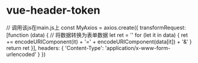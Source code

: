 # vue-header-token
// 调用该js在main.js上
const MyAxios = axios.create({
  transformRequest: [function (data) {
    // 将数据转换为表单数据
    let ret = ''
    for (let it in data) {
      ret += encodeURIComponent(it) + '=' + encodeURIComponent(data[it]) + '&'
    }
    return ret
  }],
  headers: {
    'Content-Type': 'application/x-www-form-urlencoded'
  }
})
